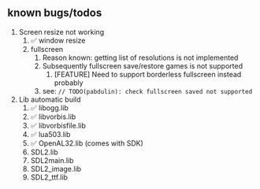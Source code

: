 ## known bugs/todos
1. Screen resize not working
   1. ✅ window resize
   2. fullscreen
      1. Reason known: getting list of resolutions is not implemented
      2. Subsequently fullscreen save/restore games is not supported
         1. [FEATURE] Need to support borderless fullscreen instead probably
      3. see: `// TODO(pabdulin): check fullscreen saved not supported`
2. Lib automatic build
   1. ✅ libogg.lib
   2. ✅ libvorbis.lib
   3. ✅ libvorbisfile.lib
   4. ✅ lua503.lib
   5. ✅ OpenAL32.lib (comes with SDK)
   6. SDL2.lib
   7. SDL2main.lib
   8. SDL2_image.lib
   9. SDL2_ttf.lib

